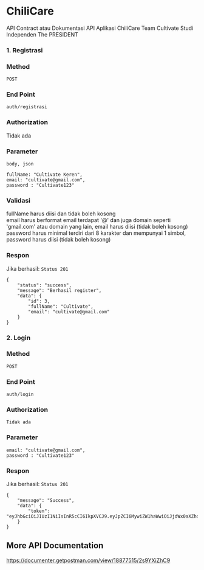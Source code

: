 # ChiliCare
API Contract atau Dokumentasi API Aplikasi ChiliCare Team Cultivate Studi Independen The PRESIDENT

### 1. Registrasi

### Method
``POST``
### End Point
``auth/registrasi``
### Authorization
Tidak ada
### Parameter
``body, json``
```
fullName: "Cultivate Keren",
email: "cultivate@gmail.com",
password : "Cultivate123"
```
### Validasi 
fullName harus diisi dan tidak boleh kosong <br>
email harus berformat email terdapat '@' dan juga domain seperti 'gmail.com' atau domain yang lain, email harus diisi (tidak boleh kosong) <br>
password harus minimal terdiri dari 8 karakter dan mempunyai 1 simbol,  password harus diisi (tidak boleh kosong)

### Respon
Jika berhasil: 
``Status 201``
```
{
    "status": "success",
    "message": "Berhasil register",
    "data": {
        "id": 3,
        "fullName": "Cultivate",
        "email": "cultivate@gmail.com"
    }
}
```

### 2. Login

### Method
``POST``
### End Point
``auth/login``
### Authorization
``Tidak ada``
### Parameter
```
email: "cultivate@gmail.com",
password : "Cultivate123"
```

### Respon
Jika berhasil: 
``Status 201``
```
{
    "message": "Success",
    "data": {
        "token": "eyJhbGciOiJIUzI1NiIsInR5cCI6IkpXVCJ9.eyJpZCI6MywiZW1haWwiOiJjdWx0aXZhdGVAZ21haWwuY29tIiwiaWF0IjoxNjk5NDE4MDI0fQ.wxBmEbLnLRSktj0jlnmf2zJqarFhgxyZoS03two0Yjc"
    }
}
```
## More API Documentation

https://documenter.getpostman.com/view/18877515/2s9YXiZhC9
